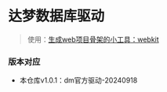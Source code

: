 # 达梦数据库驱动
> 使用：[生成web项目骨架的小工具：webkit](https://github.com/LorinHan/webkit)

### 版本对应
- 本仓库v1.0.1：dm官方驱动-20240918
